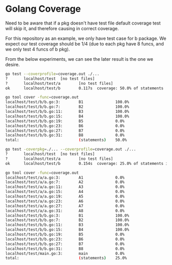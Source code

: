 # Golang Coverage
Need to be aware that if a pkg doesn't have test file default coverage test will skip it, and therefore causing in correct coverage.

For this repository as an example, we only have test case for b package. We expect our test coverage should be 1/4 (due to each pkg have 8 funcs, and we only test 4 funcs of b pkg).

From the below experiments, we can see the later result is the one we desire.

```sh
go test --coverprofile=coverage.out ./...             
?       localhost/test  [no test files]
?       localhost/test/a        [no test files]
ok      localhost/test/b        0.117s  coverage: 50.0% of statements

go tool cover -func=coverage.out         
localhost/test/b/b.go:3:        B1              100.0%
localhost/test/b/b.go:7:        B2              100.0%
localhost/test/b/b.go:11:       B3              100.0%
localhost/test/b/b.go:15:       B4              100.0%
localhost/test/b/b.go:19:       B5              0.0%
localhost/test/b/b.go:23:       B6              0.0%
localhost/test/b/b.go:27:       B7              0.0%
localhost/test/b/b.go:31:       B8              0.0%
total:                          (statements)    50.0%
```

```sh
go test -coverpkg=./... --coverprofile=coverage.out ./...
?       localhost/test  [no test files]
?       localhost/test/a        [no test files]
ok      localhost/test/b        0.154s  coverage: 25.0% of statements in ./...

go tool cover -func=coverage.out                         
localhost/test/a/a.go:3:        A1              0.0%
localhost/test/a/a.go:7:        A2              0.0%
localhost/test/a/a.go:11:       A3              0.0%
localhost/test/a/a.go:15:       A4              0.0%
localhost/test/a/a.go:19:       A5              0.0%
localhost/test/a/a.go:23:       A6              0.0%
localhost/test/a/a.go:27:       A7              0.0%
localhost/test/a/a.go:31:       A8              0.0%
localhost/test/b/b.go:3:        B1              100.0%
localhost/test/b/b.go:7:        B2              100.0%
localhost/test/b/b.go:11:       B3              100.0%
localhost/test/b/b.go:15:       B4              100.0%
localhost/test/b/b.go:19:       B5              0.0%
localhost/test/b/b.go:23:       B6              0.0%
localhost/test/b/b.go:27:       B7              0.0%
localhost/test/b/b.go:31:       B8              0.0%
localhost/test/main.go:3:       main            0.0%
total:                          (statements)    25.0%
```